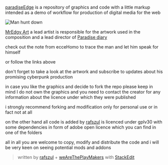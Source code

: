 
[paradiseEdge](https://github.com/weAreThePlayMakers/paradiseEdge) is a repository of graphics and code with a little markup intended as a demo of workflow for production of digital media for the web

![Man hunt down][1]

[MrEdgy Art](https://www.behance.net/Edgyart/) a lead artist is  responsible for the artwork used in the composition and a lead director of [Paradise diary](https://www.facebook.com/ParadiseDiary/)

check out the note from ecceHomo to trace the man and let him speak for himself

or follow the links above

don't forget to take a look at the artwork and subscribe to updates about his promising cyberpunk production

in case you like the graphics and decide to fork the repo please keep in mind I do not own the graphics and you need to contact the creator for any information about the licence under which they were published

i strongly recommend forking and modification  only for personal use or in fact not at all

on the other hand all code is added by [rafszul](https://github.com/rafszul) is licenced under gplv30 with some dependencies in form of adobe open licence which you can find in one of the folders

all in all you are welcome to copy, modify and distribute the code and i will be very keen on seeing potential mods and addons



> written by [rafszul](https://github.com/rafszul) + [weAreThePlayMakers](http://wearetheplaymakers.com/) with [StackEdit](https://stackedit.io/)


  [1]: https://fbcdn-sphotos-c-a.akamaihd.net/hphotos-ak-xfp1/t31.0-8/s720x720/10535584_693409510745732_4954347513733840764_o.jpg
